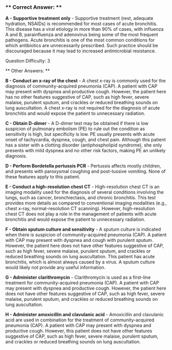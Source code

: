 ### ** Correct Answer: **

**A - Supportive treatment only** - Supportive treatment (rest, adequate hydration, NSAIDs) is recommended for most cases of acute bronchitis. This disease has a viral etiology in more than 90% of cases, with influenza A and B, parainfluenza and adenovirus being some of the most frequent pathogens. Acute bronchitis is one of the most common conditions for which antibiotics are unnecessarily prescribed. Such practice should be discouraged because it may lead to increased antimicrobial resistance.

Question Difficulty: 3

** Other Answers: **

**B - Conduct an x-ray of the chest** - A chest x-ray is commonly used for the diagnosis of community-acquired pneumonia (CAP). A patient with CAP may present with dyspnea and productive cough. However, the patient here has no other features suggestive of CAP, such as high fever, severe malaise, purulent sputum, and crackles or reduced breathing sounds on lung auscultation. A chest x-ray is not required for the diagnosis of acute bronchitis and would expose the patient to unnecessary radiation.

**C - Obtain D-dimer** - A D-dimer test may be obtained if there is low suspicion of pulmonary embolism (PE) to rule out the condition as sensitivity is high, but specificity is low. PE usually presents with acute onset of tachycardia, dyspnea, cough, and chest pain. Although this patient has a sister with a clotting disorder (antiphospholipid syndrome), she only presents with mild dyspnea and no other risk factors, making PE an unlikely diagnosis.

**D - Perform Bordetella pertussis PCR** - Pertussis affects mostly children, and presents with paroxysmal coughing and post-tussive vomiting. None of these features apply to this patient.

**E - Conduct a high-resolution chest CT** - High-resolution chest CT is an imaging modality used for the diagnosis of several conditions involving the lungs, such as cancer, bronchiectasis, and chronic bronchitis. This test provides more details as compared to conventional imaging modalities (e.g., chest x-ray, normal-resolution CT scanning). However, high-resolution chest CT does not play a role in the management of patients with acute bronchitis and would expose the patient to unnecessary radiation.

**F - Obtain sputum culture and sensitivity** - A sputum culture is indicated when there is suspicion of community-acquired pneumonia (CAP). A patient with CAP may present with dyspnea and cough with purulent sputum. However, the patient here does not have other features suggestive of CAP, such as high fever, severe malaise, purulent sputum, and crackles or reduced breathing sounds on lung auscultation. This patient has acute bronchitis, which is almost always caused by a virus. A sputum culture would likely not provide any useful information.

**G - Administer clarithromycin** - Clarithromycin is used as a first-line treatment for community-acquired pneumonia (CAP). A patient with CAP may present with dyspnea and productive cough. However, the patient here does not have other features suggestive of CAP, such as high fever, severe malaise, purulent sputum, and crackles or reduced breathing sounds on lung auscultation.

**H - Administer amoxicillin and clavulanic acid** - Amoxicillin and clavulanic acid are used in combination for the treatment of community-acquired pneumonia (CAP). A patient with CAP may present with dyspnea and productive cough. However, this patient does not have other features suggestive of CAP, such as high fever, severe malaise, purulent sputum, and crackles or reduced breathing sounds on lung auscultation.


